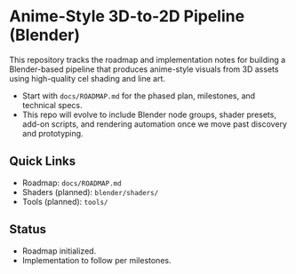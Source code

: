 # Anime-Style 3D-to-2D Pipeline (Blender)

This repository tracks the roadmap and implementation notes for building a Blender-based pipeline that produces anime-style visuals from 3D assets using high-quality cel shading and line art.

- Start with `docs/ROADMAP.md` for the phased plan, milestones, and technical specs.
- This repo will evolve to include Blender node groups, shader presets, add-on scripts, and rendering automation once we move past discovery and prototyping.

## Quick Links
- Roadmap: `docs/ROADMAP.md`
- Shaders (planned): `blender/shaders/`
- Tools (planned): `tools/`

## Status
- Roadmap initialized.
- Implementation to follow per milestones.
